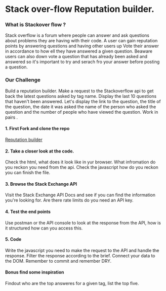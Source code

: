 # Stack over-flow Reputation builder. 

### What is Stackover flow ? 

Stack overflow is a forum where people can answer and ask questions about problems they are having with their code. A user can gain reputation points by answering questions and having other users up Vote their answer in accordance to how ell they have answered a given question. Beaware users can also down vote a question that has already been asked and answered so it's important to try and serach fro your answer before posting a question. 

### Our Challenge

Build a reputation builder.  Make a request to the Stackoverflow api to get back the latest questions asked by tag name. Display the last 10 questions that haven't been answered. Let's display the link to the question, the title of the question, the date it was asked the name of the person who asked the question and the number of people who have viewed the question. Work in pairs . 

#### 1. First Fork and clone the repo

[Reputation builder](https://github.com/tormod17/Reputation-Builder)

####  2. Take a closer look at the code. 
Check the html, what does it look like in yur browser.  What infromation do you reckon you need from the api. Check the javascript how do you reckon you can finish the file. 

#### 3. Browse the Stack Exchange API
Visit the Stack Exchange API Docs and see if you can find the information you're looking for. Are there rate limits do you need an API key. 

#### 4. Test the end points 
Use postman or the API console to look at the response from the API, how is it structured how can you access this. 

#### 5. Code
Write the javascript you need to make the request to the API and handle the response. Filter the response according to the brief. Connect your data to the DOM.  Remember to commit and remember DRY. 

#### Bonus find some inspiration 
Findout who are the top answeres for a given tag, list the top five. 
